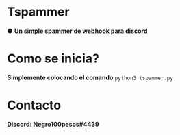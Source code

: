 # Tspammer
● **Un simple spammer de webhook para discord**

# Como se inicia?

**Simplemente colocando el comando**
``python3 tspammer.py``

# Contacto
**Discord: Negro100pesos#4439**
